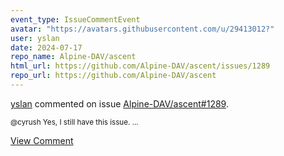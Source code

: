 ```yaml
---
event_type: IssueCommentEvent
avatar: "https://avatars.githubusercontent.com/u/29413012?"
user: yslan
date: 2024-07-17
repo_name: Alpine-DAV/ascent
html_url: https://github.com/Alpine-DAV/ascent/issues/1289
repo_url: https://github.com/Alpine-DAV/ascent
---
```


<a href='https://github.com/yslan' target='_blank'>yslan</a> commented on issue <a href='https://github.com/Alpine-DAV/ascent/issues/1289' target='_blank'>Alpine-DAV/ascent#1289</a>.

<small>@cyrush Yes, I still have this issue....</small>

<a href='https://github.com/Alpine-DAV/ascent/issues/1289' target='_blank'>View Comment</a>